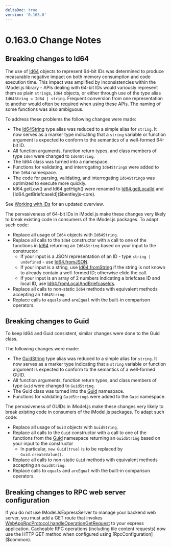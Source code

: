 ```yaml
---
deltaDoc: true
version: '0.163.0'
---
```

# 0.163.0 Change Notes

## Breaking changes to Id64

The use of [Id64]($bentleyjs-core) objects to represent 64-bit IDs was determined to produce measurable negative impact on both memory consumption and code execution time. This impact was amplified by inconsistencies within the iModel.js library - APIs dealing with 64-bit IDs would variously represent them as plain `string`s, `Id64` objects, or either through use of the type alias `Id64String = Id64 | string`. Frequent conversion from one representation to another would often be required when using these APIs. The naming of some functions was also ambiguous.

To address these problems the following changes were made:

- The [Id64String]($bentleyjs-core) type alias was reduced to a simple alias for `string`. It now serves as a marker type indicating that a `string` variable or function argument is expected to conform to the semantics of a well-formed 64-bit ID.
- All function arguments, function return types, and class members of type `Id64` were changed to `Id64String`.
- The Id64 class was turned into a namespace.
- Functions for validating, and interrogating `Id64String`s were added to the `Id64` namespace.
- The code for parsing, validating, and interrogating `Id64String`s was optimized to execute more quickly.
- Id64.getLow() and Id64.getHigh() were renamed to [Id64.getLocalId]($bentleyjs-core) and [Id64.getBriefcaseId]($bentleyjs-core).

See [Working with IDs](../learning/common/Id64.md) for an updated overview.

The pervasiveness of 64-bit IDs in iModel.js make these changes very likely to break existing code in consumers of the iModel.js packages. To adapt such code:

- Replace all usage of `Id64` objects with `Id64String`.
- Replace all calls to the `Id64` constructor with a call to one of the functions in [Id64]($bentleyjs-core) returning an `Id64String` based on your input to the constructor:
  - If your input is a JSON representation of an ID - type `string | undefined` - use [Id64.fromJSON]($bentleyjs-core).
  - If your input is a string, use [Id64.fromString]($bentleyjs-core) if the string is not known to already contain a well-formed ID; otherwise elide the call.
  - If your input is an array of 2 numbers indicating a briefcase ID and local ID, use [Id64.fromLocalAndBriefcaseIds]($bentleyjs-core).
- Replace all calls to non-static `Id64` methods with equivalent methods accepting an `Id64String`.
- Replace calls to `equals` and `areEqual` with the built-in comparison operators.

## Breaking changes to Guid

To keep Id64 and Guid consistent, similar changes were done to the Guid class.

The following changes were made:

- The [GuidString]($bentleyjs-core) type alias was reduced to a simple alias for `string`. It now serves as a marker type indicating that a `string` variable or function argument is expected to conform to the semantics of a well-formed GUID.
- All function arguments, function return types, and class members of type `Guid` were changed to `GuidString`.
- The Guid class was turned into the [Guid]($bentleyjs-core) namespace.
- Functions for validating `GuidString`s were added to the `Guid` namespace.

The pervasiveness of GUIDs in iModel.js make these changes very likely to break existing code in consumers of the iModel.js packages. To adapt such code:

- Replace all usage of `Guid` objects with `GuidString`.
- Replace all calls to the `Guid` constructor with a call to one of the functions from the [Guid]($bentleyjs-core) namespace returning an `GuidString` based on your input to the constructor
  - In particular, `new Guid(true)` is to be replaced by `Guid.createValue()`.
- Replace all calls to non-static `Guid` methods with equivalent methods accepting an `GuidString`.
- Replace calls to `equals` and `areEqual` with the built-in comparison operators.

## Breaking changes to RPC web server configuration

If you do not use IModelJsExpressServer to manage your backend web server, you must add a GET route that invokes [WebAppRpcProtocol.handleOperationGetRequest]($common) to your express application. Cacheable RPC operations (including tile content requests) now use the HTTP GET method when configured using [RpcConfiguration]($common).
